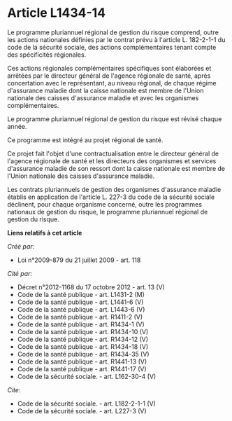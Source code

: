 # Article L1434-14

Le programme pluriannuel régional de gestion du risque comprend, outre les actions nationales définies par le contrat prévu à
l'article L. 182-2-1-1 du code de la sécurité sociale, des actions complémentaires tenant compte des spécificités
régionales. 

Ces actions régionales complémentaires spécifiques sont élaborées et arrêtées par le directeur général de l'agence régionale
de santé, après concertation avec le représentant, au niveau régional, de chaque régime d'assurance maladie dont la caisse
nationale est membre de l'Union nationale des caisses d'assurance maladie et avec les organismes complémentaires. 

Le programme pluriannuel régional de gestion du risque est révisé chaque année. 

Ce programme est intégré au projet régional de santé. 

Ce projet fait l'objet d'une contractualisation entre le directeur général de l'agence régionale de santé et les directeurs
des organismes et services d'assurance maladie de son ressort dont la caisse nationale est membre de l'Union nationale des
caisses d'assurance maladie. 

Les contrats pluriannuels de gestion des organismes d'assurance maladie établis en application de l'article L. 227-3 du code
de la sécurité sociale déclinent, pour chaque organisme concerné, outre les programmes nationaux de gestion du risque, le
programme pluriannuel régional de gestion du risque.

**Liens relatifs à cet article**

_Créé par_:

  - Loi n°2009-879 du 21 juillet 2009 - art. 118

_Cité par_:

  - Décret n°2012-1168 du 17 octobre 2012 - art. 13 (V)
  - Code de la santé publique - art. L1431-2 (M)
  - Code de la santé publique - art. L1441-6 (V)
  - Code de la santé publique - art. L1443-6 (V)
  - Code de la santé publique - art. R1411-2 (V)
  - Code de la santé publique - art. R1434-1 (V)
  - Code de la santé publique - art. R1434-10 (V)
  - Code de la santé publique - art. R1434-12 (V)
  - Code de la santé publique - art. R1434-18 (V)
  - Code de la santé publique - art. R1434-35 (V)
  - Code de la santé publique - art. R1441-13 (V)
  - Code de la santé publique - art. R1441-17 (V)
  - Code de la sécurité sociale. - art. L162-30-4 (V)

_Cite_:

  - Code de la sécurité sociale. - art. L182-2-1-1 (V)
  - Code de la sécurité sociale. - art. L227-3 (V)
